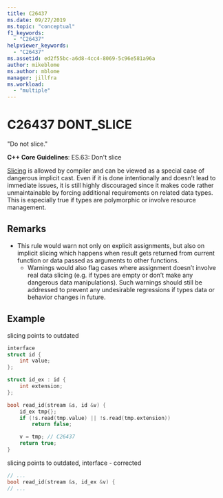 ```yaml
---
title: C26437
ms.date: 09/27/2019
ms.topic: "conceptual"
f1_keywords:
  - "C26437"
helpviewer_keywords:
  - "C26437"
ms.assetid: ed2f55bc-a6d8-4cc4-8069-5c96e581a96a
author: mikeblome
ms.author: mblome
manager: jillfra
ms.workload:
  - "multiple"
---
```


# C26437 DONT_SLICE

"Do not slice."

**C++ Core Guidelines**:
ES.63: Don't slice

[Slicing](https://en.wikipedia.org/wiki/Object_slicing) is allowed by compiler and can be viewed as a special case of dangerous implicit cast. Even if it is done intentionally and doesn’t lead to immediate issues, it is still highly discouraged since it makes code rather unmaintainable by forcing additional requirements on related data types. This is especially true if types are polymorphic or involve resource management.

## Remarks

- This rule would warn not only on explicit assignments, but also on implicit slicing which happens when result gets returned from current function or data passed as arguments to other functions.
  - Warnings would also flag cases where assignment doesn’t involve real data slicing (e.g. if types are empty or don’t make any dangerous data manipulations). Such warnings should still be addressed to prevent any undesirable regressions if types data or behavior changes in future.

## Example

slicing points to outdated

```cpp
interface
struct id {
    int value;
};

struct id_ex : id {
    int extension;
};

bool read_id(stream &s, id &v) {
    id_ex tmp{};
    if (!s.read(tmp.value) || !s.read(tmp.extension))
        return false;

    v = tmp; // C26437
    return true;
}
```

slicing points to outdated, interface - corrected

```cpp
// ...
bool read_id(stream &s, id_ex &v) {
// ...
```
